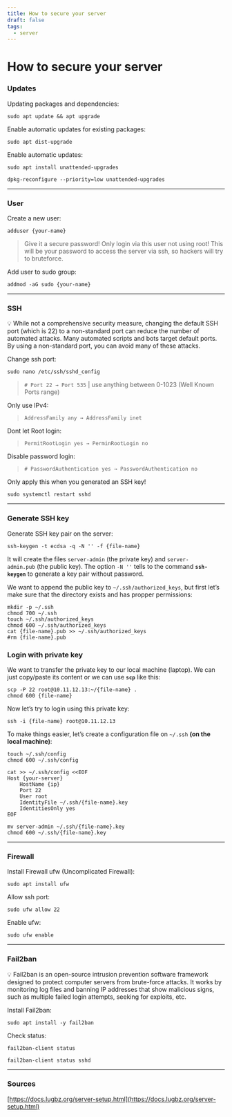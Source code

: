 ```yaml
---
title: How to secure your server
draft: false
tags:
  - server
---
```

# How to secure your server

### Updates

Updating packages and dependencies:
```shell
sudo apt update && apt upgrade
```

Enable automatic updates for existing packages:
```shell
sudo apt dist-upgrade
```

Enable automatic updates:
```shell
sudo apt install unattended-upgrades
```

```shell
dpkg-reconfigure --priority=low unattended-upgrades
```

---
### User

Create a new user:
```shell
adduser {your-name}
```

> Give it a secure password! Only login via this user not using root! This will be your password to access the server via ssh, so hackers will try to bruteforce.

Add user to sudo group:
```shell
addmod -aG sudo {your-name}
```

---
### SSH

<aside>
💡 While not a comprehensive security measure, changing the default SSH port (which is 22) to a non-standard port can reduce the number of automated attacks. Many automated scripts and bots target default ports. By using a non-standard port, you can avoid many of these attacks.

</aside>

Change ssh port:
```shell
sudo nano /etc/ssh/sshd_config
```

> `# Port 22 → Port 535` | use anything between 0-1023 (Well Known Ports range)

Only use IPv4:

> `AddressFamily any → AddressFamily inet`

Dont let Root login:

> `PermitRootLogin yes → PerminRootLogin no`

Disable password login:

> `# PasswordAuthentication yes → PasswordAuthentication no`

Only apply this when you generated an SSH key!

```shell
sudo systemctl restart sshd
```

---
### Generate SSH key

Generate SSH key pair on the server:

```shell
ssh-keygen -t ecdsa -q -N '' -f {file-name}
```

It will create the files `server-admin` (the private key) and `server-admin.pub` (the public key). The option `-N ''` tells to the command **`ssh-keygen`** to generate a key pair without password.

We want to append the public key to `~/.ssh/authorized_keys`, but first let’s make sure that the directory exists and has propper permissions:

```shell
mkdir -p ~/.ssh
chmod 700 ~/.ssh
touch ~/.ssh/authorized_keys
chmod 600 ~/.ssh/authorized_keys
cat {file-name}.pub >> ~/.ssh/authorized_keys
#rm {file-name}.pub
```

### Login with private key

We want to transfer the private key to our local machine (laptop). We can just copy/paste its content or we can use **`scp`** like this:

```shell
scp -P 22 root@10.11.12.13:~/{file-name} .
chmod 600 {file-name}
```

Now let’s try to login using this private key:

```shell
ssh -i {file-name} root@10.11.12.13
```

To make things easier, let’s create a configuration file on `~/.ssh` **(on the local machine)**:

```shell
touch ~/.ssh/config
chmod 600 ~/.ssh/config

cat >> ~/.ssh/config <<EOF
Host {your-server}
    HostName {ip}
    Port 22
    User root
    IdentityFile ~/.ssh/{file-name}.key
    IdentitiesOnly yes
EOF

mv server-admin ~/.ssh/{file-name}.key
chmod 600 ~/.ssh/{file-name}.key
```

---
### Firewall

Install Firewall ufw (Uncomplicated Firewall):

```shell
sudo apt install ufw
```

Allow ssh port:

```shell
sudo ufw allow 22
```

Enable ufw:

```shell
sudo ufw enable
```

---
### Fail2ban

<aside>
💡 Fail2ban is an open-source intrusion prevention software framework designed to protect computer servers from brute-force attacks. It works by monitoring log files and banning IP addresses that show malicious signs, such as multiple failed login attempts, seeking for exploits, etc.
</aside>

Install Fail2ban:

```shell
sudo apt install -y fail2ban
```

Check status:

```shell
fail2ban-client status
```

```shell
fail2ban-client status sshd
```

---
### Sources

[https://docs.lugbz.org/server-setup.html](https://docs.lugbz.org/server-setup.html)